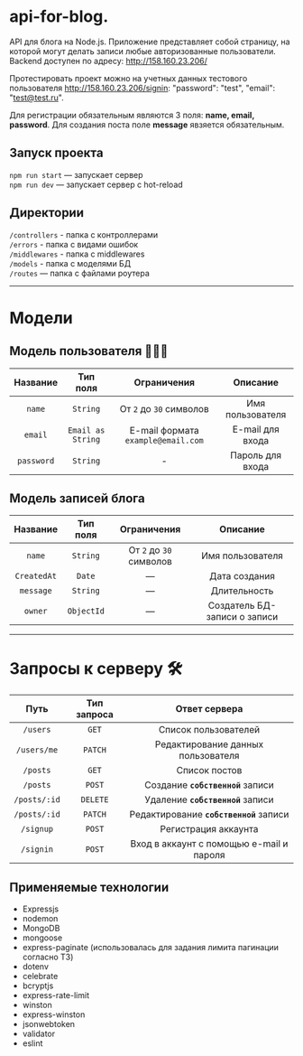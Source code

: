 # api-for-blog.
API для блога на Node.js. Приложение представляет собой страницу, на которой могут делать записи любые авторизованные пользователи.
Backend доступен по адресу: http://158.160.23.206/

Протестировать проект можно на учетных данных тестового пользователя http://158.160.23.206/signin:
      "password": "test",
      "email": "test@test.ru".

Для регистрации обязательным являются 3 поля: **name, email, password**.
Для создания поста поле **message** явзяется обязательным.

## Запуск проекта

`npm run start` — запускает сервер   
`npm run dev` — запускает сервер с hot-reload

## Директории

`/controllers` - папка с контроллерами  
`/errors` - папка с видами ошибок  
`/middlewares` - папка с middlewares  
`/models` - папка с моделями БД  
`/routes` — папка с файлами роутера  

---

# Модели
## Модель пользователя 🙋🏻‍♂️

|  Название  |     Тип поля      |            Ограничения             |     Описание     |
| :--------: | :---------------: | :--------------------------------: | :--------------: |
|   `name`   |     `String`      |      От `2` до `30` символов       | Имя пользователя |
|  `email`   | `Email as String` | E-mail формата `example@email.com` | E-mail для входа |
| `password` |     `String`      |                 -                  | Пароль для входа |


## Модель записей блога
|   Название    |     Тип поля     |               Ограничения               |           Описание            |
| :-----------: | :--------------: | :-------------------------------------: | :---------------------------: |
|   `name`      |     `String`     |  От `2` до `30` символов                |      Имя пользователя         |
|  `CreatedAt`  |    `Date`        |                    —                    |           Дата создания       |
|  `message`    |     `String`     |                    —                    |         Длительность          |
|    `owner`    |    `ObjectId`    |                    —                    | Создатель БД-записи о записи  |


---

# Запросы к серверу 🛠
|        Путь        | Тип запроса |                  Ответ сервера                   |
| :----------------: | :---------: | :----------------------------------------------: |
|     `/users`       |    `GET`    |  Список пользователей                            |
|     `/users/me`    |    `PATCH`  |  Редактирование данных пользователя              |
|     `/posts`       |    `GET`    |  Список постов                                   |
|     `/posts`       |   `POST`    |   Создание **`собственной`** записи              |
|    `/posts/:id`    |  `DELETE`   |   Удаление **`собственной`** записи              |
|    `/posts/:id`    |  `PATCH`    |   Редактирование **`собственной`** записи        |
|     `/signup`      |   `POST`    |               Регистрация аккаунта               |
|     `/signin`      |   `POST`    |     Вход в аккаунт с помощью e-mail и пароля     |
  
## Применяемые технологии 

* Expressjs
* nodemon
* MongoDB
* mongoose
* express-paginate (использовалась для задания лимита пагинации согласно ТЗ)
* dotenv
* celebrate
* bcryptjs
* express-rate-limit
* winston
* express-winston
* jsonwebtoken
* validator
* eslint
